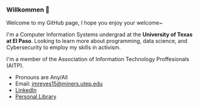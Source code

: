 ### Willkommen 👋

Welcome to my GitHub page, I hope you enjoy your welcome~

I'm a Computer Information Systems undergrad at the **University of Texas at El Paso**. 
Looking to learn more about programming, data science, and Cybersecurity to employ my skills in activism. 

I'm a member of the Association of Information Technology Proffesionals (AITP). 

- Pronouns are Any/All
- Email: jmreyes15@miners.utep.edu
- [LinkedIn](linkedin.com/in/josemiguelreyes)
- [Personal Library](/BOOKS.md)
<!--
**RabbitTone/RabbitTone** is a ✨ _special_ ✨ repository because its `README.md` (this file) appears on your GitHub profile.

Here are some ideas to get you started:

- 🔭 I’m currently working on ...
- 🌱 I’m currently learning ...
- 👯 I’m looking to collaborate on ...
- 🤔 I’m looking for help with ...
- 💬 Ask me about ...
- 📫 How to reach me: ...
- 😄 Pronouns: ...
- ⚡ Fun fact: ...
-->
